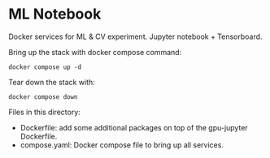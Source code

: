 # ML Notebook

Docker services for ML & CV experiment. Jupyter notebook + Tensorboard.

Bring up the stack with docker compose command:

```docker compose up -d```

Tear down the stack with:

```docker compose down```


Files in this directory:
- Dockerfile: add some additional packages on top of the gpu-jupyter Dockerfile.
- compose.yaml: Docker compose file to bring up all services.

